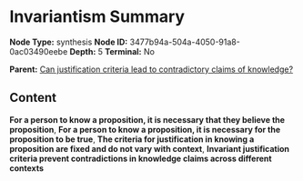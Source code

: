 # Invariantism Summary

**Node Type:** synthesis
**Node ID:** 3477b94a-504a-4050-91a8-0ac03490eebe
**Depth:** 5
**Terminal:** No

**Parent:** [Can justification criteria lead to contradictory claims of knowledge?](can-justification-criteria-lead-to-contradictory-claims-of-knowledge-antithesis-11cd7d94-709f-4424-a251-a7769c03f274.md)

## Content

**For a person to know a proposition, it is necessary that they believe the proposition**, **For a person to know a proposition, it is necessary for the proposition to be true**, **The criteria for justification in knowing a proposition are fixed and do not vary with context**, **Invariant justification criteria prevent contradictions in knowledge claims across different contexts**
